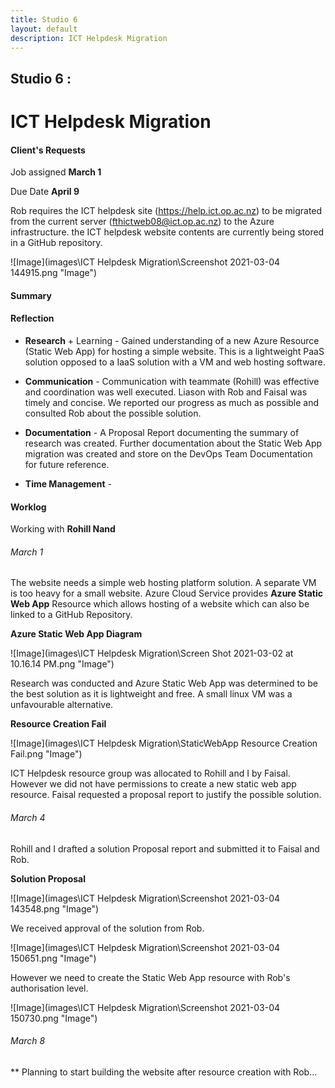 ```yaml
---
title: Studio 6 
layout: default
description: ICT Helpdesk Migration
---
```


## Studio 6 : 
# ICT Helpdesk Migration

#### Client's Requests

Job assigned **March 1**

Due Date **April 9**

Rob requires the ICT helpdesk site (https://help.ict.op.ac.nz) to be migrated from the current server (fthictweb08@ict.op.ac.nz) to the Azure infrastructure.
the ICT helpdesk website contents are currently being stored in a GitHub repository.

![Image](images\ICT Helpdesk Migration\Screenshot 2021-03-04 144915.png "Image")

#### Summary

<!-- Task in progress... -->

#### Reflection

* **Research** + Learning - Gained understanding of a new Azure Resource (Static Web App) for hosting a simple website.
This is a lightweight PaaS solution opposed to a IaaS solution with a VM and web hosting software.

* **Communication** - Communication with teammate (Rohill) was effective and coordination was well executed.
Liason with Rob and Faisal was timely and concise. We reported our progress as much as possible and consulted Rob about the possible solution.

* **Documentation** - A Proposal Report documenting the summary of research was created. Further documentation about the Static Web App migration was created and store on the DevOps Team Documentation for future reference.

* **Time Management** - 

<!-- Task in progress... -->

#### Worklog

Working with **Rohill Nand**

###### March 1

The website needs a simple web hosting platform solution. A separate VM is too heavy for a small website.
Azure Cloud Service provides **Azure Static Web App** Resource which allows hosting of a website which can also be linked to a GitHub Repository.

**Azure Static Web App Diagram**

![Image](images\ICT Helpdesk Migration\Screen Shot 2021-03-02 at 10.16.14 PM.png "Image")

Research was conducted and Azure Static Web App was determined to be the best solution as it is lightweight and free.
A small linux VM was a unfavourable alternative.

**Resource Creation Fail**

![Image](images\ICT Helpdesk Migration\StaticWebApp Resource Creation Fail.png "Image")

ICT Helpdesk resource group was allocated to Rohill and I by Faisal.
However we did not have permissions to create a new static web app resource.
Faisal requested a proposal report to justify the possible solution.

###### March 4

Rohill and I drafted a solution Proposal report and submitted it to Faisal and Rob.

**Solution Proposal**

![Image](images\ICT Helpdesk Migration\Screenshot 2021-03-04 143548.png "Image")

We received approval of the solution from Rob.

![Image](images\ICT Helpdesk Migration\Screenshot 2021-03-04 150651.png "Image")

However we need to create the Static Web App resource with Rob's authorisation level.

![Image](images\ICT Helpdesk Migration\Screenshot 2021-03-04 150730.png "Image")

###### March 8

** Planning to start building the website after resource creation with Rob...